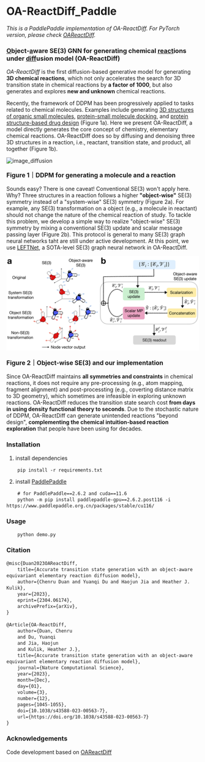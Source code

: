 OA-ReactDiff_Paddle
==============================

*This is a PaddlePaddle implementation of OA-ReactDiff. For PyTorch version, please check [OAReactDiff](https://github.com/chenruduan/OAReactDiff).*

### <ins>O</ins>bject-<ins>a</ins>ware SE(3) GNN for generating chemical <ins>react</ins>ions under <ins>diff</ins>usion model (OA-ReactDiff)


*OA-ReactDiff* is the first diffusion-based generative model for generating  **3D chemical reactions**, which not only accelerates the search for 3D transition state in chemical reactions by **a factor of 1000**, but also generates and explores **new and unknown** chemical reactions.

Recently, the framework of DDPM has been progressively applied to tasks related to chemical molecules. Examples include generating [3D structures of organic small molecules](https://arxiv.org/abs/2203.17003), [protein-small molecule docking](https://arxiv.org/abs/2210.01776), and [protein structure-based drug design](https://arxiv.org/abs/2210.13695) (Figure 1a). Here we present OA-ReactDiff, a model directly generates the core concept of chemistry, elementary chemical reactions. OA-ReactDiff does so by diffusing and denoising three 3D structures in a reaction, i.e., reactant, transition state, and product, all together (Figure 1b).

<div>
    <img src="./figures/F1_ReactDiff_v2.png" alt="image_diffusion" width="750" title="image_diffusion">
    <p style='font-size:1rem; font-weight:bold'>Figure 1｜DDPM for generating a molecule and a reaction</p>
</div>

Sounds easy? There is one caveat! Conventional SE(3) won't apply here. Why? Three structures in a reaction follows a higher **"object-wise"** SE(3) symmetry instead of a "system-wise" SE(3) symmetry (Figure 2a). For example, any SE(3) transformation on a object (e.g., a molecule in reactant) should not change the nature of the chemical reaction of study. To tackle this problem, we develop a simple way to realize "object-wise" SE(3) symmetry by mixing a conventional SE(3) update and scalar message passing layer (Figure 2b). This protocol is general to many SE(3) graph neural networks taht are still under active development. At this point, we use [LEFTNet](https://arxiv.org/abs/2304.04757), a SOTA-level SE(3) graph neural network in OA-ReactDiff.

<div>
    <img src="./figures/F2_OASE3_v2.png" alt="image_diffusion" width="750" title="image_diffusion">
    <p style='font-size:1rem; font-weight:bold'>Figure 2｜Object-wise SE(3) and our implementation</p>
</div>

Since OA-ReactDiff maintains **all symmetries and constraints** in chemical reactions, it does not require any pre-processing (e.g., atom mapping, fragment alignment) and post-processting (e.g., coverting distance matrix to 3D geometry), which sometimes are infeasible in exploring unknown reactions. OA-ReactDiff reduces the transition state search cost **from days in using density functional theory to seconds**. Due to the stochastic nature of DDPM, OA-ReactDiff can generate unintended reactions "beyond design", **complementing the chemical intuition-based reaction exploration** that people have been using for decades.



### Installation
1. install dependencies
```
    pip install -r requirements.txt
```
2. install [PaddlePaddle](https://www.paddlepaddle.org.cn/install/quick?docurl=/documentation/docs/zh/install/pip/linux-pip.html)
``` 
    # for PaddlePaddle==2.6.2 and cuda==11.6
    python -m pip install paddlepaddle-gpu==2.6.2.post116 -i https://www.paddlepaddle.org.cn/packages/stable/cu116/
```

### Usage
```
    python demo.py
```


### Citation
```
@misc{Duan2023OAReactDiff,
    title={Accurate transition state generation with an object-aware equivariant elementary reaction diffusion model}, 
    author={Chenru Duan and Yuanqi Du and Haojun Jia and Heather J. Kulik},
    year={2023},
    eprint={2304.06174},
    archivePrefix={arXiv},
}

@Article{OA-ReactDiff,
    author={Duan, Chenru
    and Du, Yuanqi
    and Jia, Haojun
    and Kulik, Heather J.},
    title={Accurate transition state generation with an object-aware equivariant elementary reaction diffusion model},
    journal={Nature Computational Science},
    year={2023},
    month={Dec},
    day={01},
    volume={3},
    number={12},
    pages={1045-1055},
    doi={10.1038/s43588-023-00563-7},
    url={https://doi.org/10.1038/s43588-023-00563-7}
}
```



### Acknowledgements

Code development based on [OAReactDiff](https://github.com/chenruduan/OAReactDiff)

